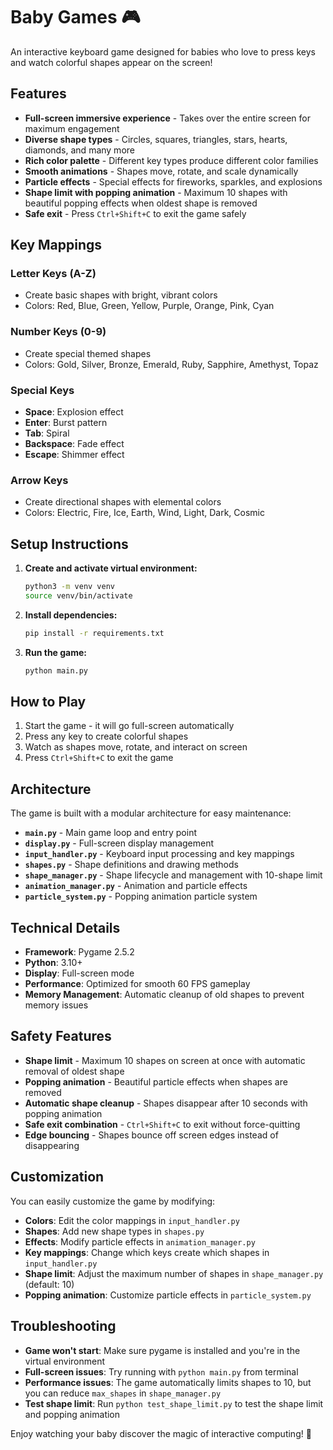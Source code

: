# Baby Games 🎮

An interactive keyboard game designed for babies who love to press keys and watch colorful shapes appear on the screen!

## Features

- **Full-screen immersive experience** - Takes over the entire screen for maximum engagement
- **Diverse shape types** - Circles, squares, triangles, stars, hearts, diamonds, and many more
- **Rich color palette** - Different key types produce different color families
- **Smooth animations** - Shapes move, rotate, and scale dynamically
- **Particle effects** - Special effects for fireworks, sparkles, and explosions
- **Shape limit with popping animation** - Maximum 10 shapes with beautiful popping effects when oldest shape is removed
- **Safe exit** - Press `Ctrl+Shift+C` to exit the game safely

## Key Mappings

### Letter Keys (A-Z)
- Create basic shapes with bright, vibrant colors
- Colors: Red, Blue, Green, Yellow, Purple, Orange, Pink, Cyan

### Number Keys (0-9)
- Create special themed shapes
- Colors: Gold, Silver, Bronze, Emerald, Ruby, Sapphire, Amethyst, Topaz

### Special Keys
- **Space**: Explosion effect
- **Enter**: Burst pattern
- **Tab**: Spiral
- **Backspace**: Fade effect
- **Escape**: Shimmer effect

### Arrow Keys
- Create directional shapes with elemental colors
- Colors: Electric, Fire, Ice, Earth, Wind, Light, Dark, Cosmic

## Setup Instructions

1. **Create and activate virtual environment:**
   ```bash
   python3 -m venv venv
   source venv/bin/activate
   ```

2. **Install dependencies:**
   ```bash
   pip install -r requirements.txt
   ```

3. **Run the game:**
   ```bash
   python main.py
   ```

## How to Play

1. Start the game - it will go full-screen automatically
2. Press any key to create colorful shapes
3. Watch as shapes move, rotate, and interact on screen
4. Press `Ctrl+Shift+C` to exit the game

## Architecture

The game is built with a modular architecture for easy maintenance:

- **`main.py`** - Main game loop and entry point
- **`display.py`** - Full-screen display management
- **`input_handler.py`** - Keyboard input processing and key mappings
- **`shapes.py`** - Shape definitions and drawing methods
- **`shape_manager.py`** - Shape lifecycle and management with 10-shape limit
- **`animation_manager.py`** - Animation and particle effects
- **`particle_system.py`** - Popping animation particle system

## Technical Details

- **Framework**: Pygame 2.5.2
- **Python**: 3.10+
- **Display**: Full-screen mode
- **Performance**: Optimized for smooth 60 FPS gameplay
- **Memory Management**: Automatic cleanup of old shapes to prevent memory issues

## Safety Features

- **Shape limit** - Maximum 10 shapes on screen at once with automatic removal of oldest shape
- **Popping animation** - Beautiful particle effects when shapes are removed
- **Automatic shape cleanup** - Shapes disappear after 10 seconds with popping animation
- **Safe exit combination** - `Ctrl+Shift+C` to exit without force-quitting
- **Edge bouncing** - Shapes bounce off screen edges instead of disappearing

## Customization

You can easily customize the game by modifying:

- **Colors**: Edit the color mappings in `input_handler.py`
- **Shapes**: Add new shape types in `shapes.py`
- **Effects**: Modify particle effects in `animation_manager.py`
- **Key mappings**: Change which keys create which shapes in `input_handler.py`
- **Shape limit**: Adjust the maximum number of shapes in `shape_manager.py` (default: 10)
- **Popping animation**: Customize particle effects in `particle_system.py`

## Troubleshooting

- **Game won't start**: Make sure pygame is installed and you're in the virtual environment
- **Full-screen issues**: Try running with `python main.py` from terminal
- **Performance issues**: The game automatically limits shapes to 10, but you can reduce `max_shapes` in `shape_manager.py`
- **Test shape limit**: Run `python test_shape_limit.py` to test the shape limit and popping animation

Enjoy watching your baby discover the magic of interactive computing! 🎉